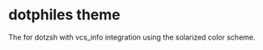 dotphiles theme
===============

The for dotzsh with vcs_info integration using the solarized color
scheme.

